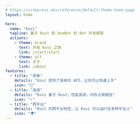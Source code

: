 ```yaml
---
# https://vitepress.dev/reference/default-theme-home-page
layout: home

hero:
  name: "Kovi"
  tagline: 基于 Rust 和 OneBot 的 Bot 开发框架
  actions:
    - theme: brand
      text: 开始 Kovi 之旅
      link: /start/start
    - theme: alt
      text: 关于
      link: /about
features:
  - title: "简单"
    details: "Kovi 提供了简单的 API，让你可以快速上手"
    icon: "🚀"
  - title: "高效"
    details: "Kovi 基于 Rust，性能高效，内存占用极低"
    icon: "⚡️"
  - title: "跨平台"
    details: "Rust 的跨平台特性，让 Kovi 可以运行在多种平台上"
    icon: "🌍"
---
```

